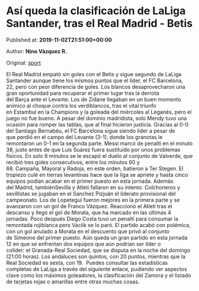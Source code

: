 
# Así queda la clasificación de LaLiga Santander, tras el Real Madrid - Betis

Published at: **2019-11-02T21:51:00+00:00**

Author: **Nino Vàzquez R.**

Original: [sport](https://www.sport.es/es/noticias/laliga/asi-queda-clasificacion-laliga-santander-jornada-12-7711591)

El Real Madrid empató sin goles con el Betis y sigue segundo de LaLiga Santander aunque tiene los mismos puntos que el líder, el FC Barcelona, 22, pero con peor diferencia de goles.
Los blancos desaprovecharon una gran oportunidad para recuperar el primer lugar tras la derrota del Barça ante el Levante. Los de Zidane llegaban en un buen momento anímico al choque contra los verdiblancos, tras el vital triunfo en Estambul en la Champions y la goleada del miércoles al Leganés, pero el juego no fue bueno. A pesar del dominio madridista, solo Mendy tuvo una ocasión para romper las tablas, que al final hicieron justicia.
Gracias al 0-0 del Santiago Bernabéu, el FC Barcelona sigue siendo líder a pesar de que perdió en el campo del Levante (3-1), donde los granotas le remontaron un 0-1 en la segunda parte. Messi marcó de penalti en el minuto 38, justo antes de que Luís Suárez fuera sustituído por unos problemas físicos. En solo 8 minutos se le escapó el duelo al conjunto de Valverde, que recibió tres goles consecutivos, entre los minutos 60 y 68. Campaña, Mayoral y Radoja, en este orden, batieron a Ter Stegen. El tropiezo culé en tierras levantinas hace que la liga se apriete y hasta cinco equipos podían acabar en el primer puesto en esta jornada. Además del Madrid, tambiénSevilla y Atleti fallaron en su intento.
Colchoneros y sevillistas se jugaban en el Sanchez Pizjuán el liderato provisional del campeonato. Los de Lopetegui fueron mejores en la primera parte y se avanzaron con un gol de Franco Vázquez. Reaccionó el Atleti tras el descanso y llegó el gol de Morata, que ha marcado en las últimas 4 jornadas. Poco después Diego Costa tuvo un penalti para consumar la remontada rojiblanca pero Vaclik se lo paró. El partido acabó con polémica, con un gol anulado a Morata en el descuento que privó al conjunto de Simeone del primer puesto.
Aún queda un gran partido en esta jornada 12 en que se enfrentan dos equipos que aún podrían ser líder o colíder: el Granada-Real Sociedad, que se disputa en la noche del domingo (21:00 horas). Los andaluces son quintos, con 20 puntos, mientras que la Real Sociedad es sexta, con 19. 
Puedes consultar las estadísticas completas de LaLiga a través del siguiente enlace, pudiendo ver aspectos clave como los máximos goleadores, la clasificación del Zamora y el listado de tarjetas rojas o amarillas entre otras muchas cosas.
